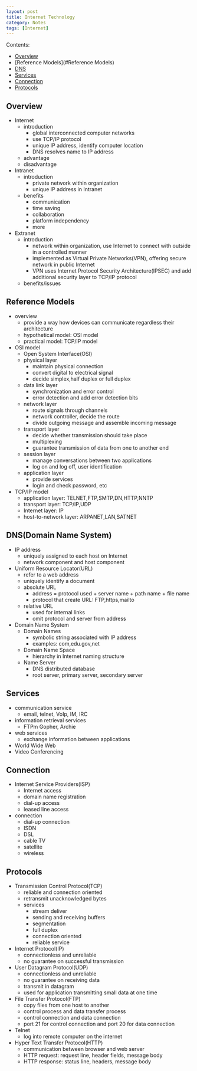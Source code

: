 ```yaml
---
layout: post
title: Internet Technology
category: Notes
tags: [Internet]
---
```



Contents:

- [Overview](#Overview)
- [Reference Models](#Reference Models)
- [DNS](#DNS)
- [Services](#Services)
- [Connection](#Connection)
- [Protocols](#Protocols)

<!-- more -->

<a name="Overview"/>

## Overview
+ Internet
  - introduction 
    + global interconnected computer networks
    + use TCP/IP protocol
    + unique IP address, identify computer location
    + DNS resolves name to IP address
  - advantage
  - disadvantage
+ Intranet
  - introduction
    + private network within organization
    + unique IP address in Intranet
  - benefits
    + communication
    + time saving
    + collaboration
    + platform independency
    + more
 + Extranet
   - introduction
     + network within organization, use Internet to connect with outside in a controlled manner
     + implemented as Virtual Private Networks(VPN), offering secure network in public Internet
     + VPN uses Internet Protocol Security Architecture(IPSEC) and add additional security layer to TCP/IP protocol
   - benefits/issues
   
<a name="Reference Models"/>

## Reference Models
+ overview
  - provide a way how devices can communicate regardless their architecture
  - hypothetical model: OSI model
  - practical model: TCP/IP model
+ OSI model
  - Open System Interface(OSI)
  - physical layer
    + maintain physical connection
    + convert digital to electrical signal
    + decide simplex,half duplex or full duplex
  - data link layer
    + synchronization and error control
    + error detection and add error detection bits
  - network layer
    + route signals through channels
    + network controller, decide the route
    + divide outgoing message and assemble incoming message
  - transport layer
    + decide whether transmission should take place
    + multiplexing
    + guarantee transmission of data from one to another end
  - session layer
    + manage conversations between two applications
    + log on and log off, user identification
  - application layer
    + provide services
    + login and check password, etc
+ TCP/IP model
  - application layer: TELNET,FTP,SMTP,DN,HTTP,NNTP
  - transport layer: TCP/IP,UDP
  - Internet layer: IP
  - host-to-network layer: ARPANET,LAN,SATNET
  
<a name="DNS"/>

## DNS(Domain Name System)
+ IP address
  - uniquely assigned to each host on Internet
  - network component and host component
+ Uniform Resource Locator(URL)
  - refer to a web address
  - uniquely identify a document
  - absolute URL
    + address = protocol used + server name + path name + file name
    + protocol that create URL: FTP,https,mailto
  - relative URL
    + used for internal links
    + omit protocol and server from address
+ Domain Name System
  - Domain Names
    + symbolic string associated with IP address
    + examples: com,edu.gov,net
  - Domain Name Space
    + hierarchy in Internet naming structure
  - Name Server
    + DNS distributed database
    + root server, primary server, secondary server
    
<a name="Services"/>

## Services
+ communication service
  - email, telnet, VoIp, IM, IRC
+ information retrieval services
  - FTPm Gopher, Archie
+ web services
  - exchange information between applications
+ World Wide Web
+ Video Conferencing

<a name="Connection"/>

## Connection
+ Internet Service Providers(ISP)
  - Internet access
  - domain name registration
  - dial-up access
  - leased line access
+ connection
  - dial-up connection
  - ISDN
  - DSL
  - cable TV
  - satellite
  - wireless

<a name="Protocols"/>

## Protocols
+ Transmission Control Protocol(TCP)
  - reliable and connection oriented
  - retransmit unacknowledged bytes
  - services
    + stream deliver
    + sending and receiving buffers
    + segmentation
    + full duplex
    + connection oriented
    + reliable service
+ Internet Protocol(IP)
  - connectionless and unreliable
  - no guarantee on successful transmission
+ User Datagram Protocol(UDP)
  - connectionless and unreliable
  - no guarantee on receiving data
  - transmit in datagram
  - used for application transmitting small data at one time
+ File Transfer Protocol(FTP)
  - copy files from one host to another
  - control process and data transfer process
  - control connection and data connection
  - port 21 for control connection and port 20 for data connection
+ Telnet
  - log into remote computer on the internet
+ Hyper Text Transfer Protocol(HTTP)
  - communication between browser and web server
  - HTTP request: request line, header fields, message body
  - HTTP response: status line, headers, message body
  
